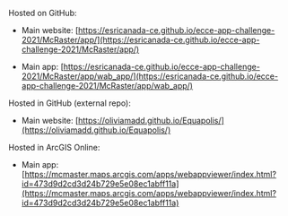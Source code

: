 Hosted on GitHub:

- Main website: [https://esricanada-ce.github.io/ecce-app-challenge-2021/McRaster/app/](https://esricanada-ce.github.io/ecce-app-challenge-2021/McRaster/app/)

- Main app: [https://esricanada-ce.github.io/ecce-app-challenge-2021/McRaster/app/wab_app/](https://esricanada-ce.github.io/ecce-app-challenge-2021/McRaster/app/wab_app/)


Hosted in GitHub (external repo):

- Main website: [https://oliviamadd.github.io/Equapolis/](https://oliviamadd.github.io/Equapolis/)


Hosted in ArcGIS Online:

- Main app: [https://mcmaster.maps.arcgis.com/apps/webappviewer/index.html?id=473d9d2cd3d24b729e5e08ec1abff11a](https://mcmaster.maps.arcgis.com/apps/webappviewer/index.html?id=473d9d2cd3d24b729e5e08ec1abff11a)
